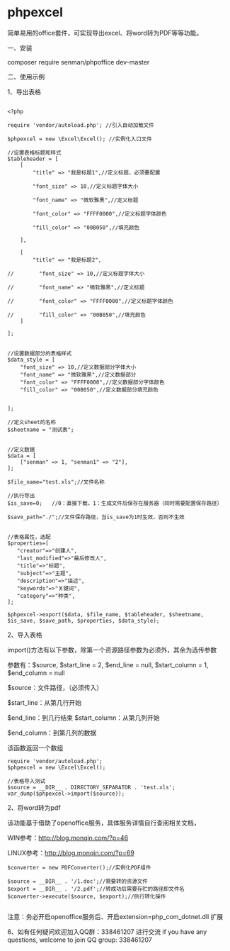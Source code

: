 # phpexcel

简单易用的office套件，可实现导出excel、将word转为PDF等等功能。

一、安装

composer require senman/phpoffice dev-master

二、使用示例


1、导出表格


```

<?php

require 'vendor/autoload.php'; //引入自动加载文件

$phpexcel = new \Excel\Excel(); //实例化入口文件

//设置表格标题和样式
$tableheader = [
    [
        "title" => "我是标题1",//定义标题，必须要配置
        
        "font_size" => 10,//定义标题字体大小
        
        "font_name" => "微软雅黑",//定义标题
        
        "font_color" => "FFFF0000",//定义标题字体颜色
        
        "fill_color" => "00B050",//填充颜色

    ],
    
    [
        "title" => "我是标题2",
        
//        "font_size" => 10,//定义标题字体大小

//        "font_name" => "微软雅黑",//定义标题

//        "font_color" => "FFFF0000",//定义标题字体颜色

//        "fill_color" => "00B050",//填充颜色
    ]

];


//设置数据部分的表格样式
$data_style = [
    "font_size" => 10,//定义数据部分字体大小
    "font_name" => "微软雅黑",//定义数据部分
    "font_color" => "FFFF0000",//定义数据部分字体颜色
    "fill_color" => "00B050",//定义数据部分填充颜色


];

//定义sheet的名称
$sheetname = "测试表";


//定义数据
$data = [
    ["senman" => 1, "senman1" => "2"],
];

$file_name="test.xls";//文件名称

//执行导出
$is_save=0;   //0：直接下载，1：生成文件后保存在服务器（同时需要配置保存路径）

$save_path="./";//文件保存路径，当is_save为1时生效，否则不生效


//表格属性，选配
$properties=[
   "creator"=>"创建人",
   "last_modified"=>"最后修改人",
   "title"=>"标题",
   "subject"=>"主题",
   "description"=>"描述",
   "keywords"=>"关键词",
   "category"=>"种类",
];

$phpexcel->export($data, $file_name, $tableheader, $sheetname, $is_save, $save_path, $properties, $data_style);

```

2、导入表格


import()方法有以下参数，除第一个资源路径参数为必须外，其余为选传参数

参数有：$source, $start_line = 2, $end_line = null, $start_column = 1, $end_column = null

$source：文件路径，（必须传入）

$start_line：从第几行开始

$end_line：到几行结束
$start_column：从第几列开始

$end_column：到第几列的数据

该函数返回一个数组
```
require 'vendor/autoload.php';
$phpexcel = new \Excel\Excel();

//表格导入测试
$source = __DIR__ . DIRECTORY_SEPARATOR . 'test.xls';
var_dump($phpexcel->import($source));

```
2、将word转为pdf

该功能基于借助了openoffice服务，具体服务详情自行查阅相关文档，

WIN参考：http://blog.monqin.com/?p=46

LINUX参考：http://blog.monqin.com/?p=69

```
$converter = new PDFConverter();//实例化PDF组件

$source = __DIR__ . '/1.doc';//需要转的资源文件
$export = __DIR__ . '/2.pdf';//转成功后需要存贮的路径即文件名
$converter->execute($source, $export);//执行转化操作


```
注意：务必开启openoffice服务后、开启extension=php_com_dotnet.dll 扩展

6、如有任何疑问欢迎加入QQ群：338461207 进行交流
if you have any questions, welcome to join QQ group: 338461207